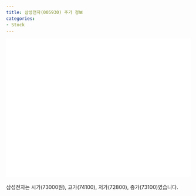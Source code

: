 ```yaml
---
title: 삼성전자(005930) 주가 정보
categories:
- Stock
---
```


![005930](/assets/stock_images/005930.png)

삼성전자는 시가(73000원), 고가(74100), 저가(72800), 종가(73100)였습니다.
